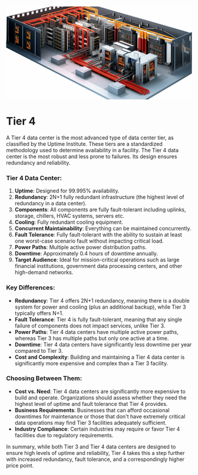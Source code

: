 ![](img/tier4.png)

# Tier 4

A Tier 4 data center is the most advanced type of data center tier, as classified by the Uptime Institute. These tiers are a standardized methodology used to determine availability in a facility. The Tier 4 data center is the most robust and less prone to failures. Its design ensures redundancy and reliability. 


### Tier 4 Data Center:

1. **Uptime**: Designed for 99.995% availability.
2. **Redundancy**: 2N+1 fully redundant infrastructure (the highest level of redundancy in a data center).
3. **Components**: All components are fully fault-tolerant including uplinks, storage, chillers, HVAC systems, servers etc.
4. **Cooling**: Fully redundant cooling equipment.
5. **Concurrent Maintainability**: Everything can be maintained concurrently.
6. **Fault Tolerance**: Fully fault-tolerant with the ability to sustain at least one worst-case scenario fault without impacting critical load.
7. **Power Paths**: Multiple active power distribution paths.
8. **Downtime**: Approximately 0.4 hours of downtime annually.
9. **Target Audience**: Ideal for mission-critical operations such as large financial institutions, government data processing centers, and other high-demand networks.

### Key Differences:

- **Redundancy**: Tier 4 offers 2N+1 redundancy, meaning there is a double system for power and cooling (plus an additional backup), while Tier 3 typically offers N+1.
- **Fault Tolerance**: Tier 4 is fully fault-tolerant, meaning that any single failure of components does not impact services, unlike Tier 3.
- **Power Paths**: Tier 4 data centers have multiple active power paths, whereas Tier 3 has multiple paths but only one active at a time.
- **Downtime**: Tier 4 data centers have significantly less downtime per year compared to Tier 3.
- **Cost and Complexity**: Building and maintaining a Tier 4 data center is significantly more expensive and complex than a Tier 3 facility.

### Choosing Between Them:

- **Cost vs. Need**: Tier 4 data centers are significantly more expensive to build and operate. Organizations should assess whether they need the highest level of uptime and fault tolerance that Tier 4 provides.
- **Business Requirements**: Businesses that can afford occasional downtimes for maintenance or those that don't have extremely critical data operations may find Tier 3 facilities adequately sufficient.
- **Industry Compliance**: Certain industries may require or favor Tier 4 facilities due to regulatory requirements.

In summary, while both Tier 3 and Tier 4 data centers are designed to ensure high levels of uptime and reliability, Tier 4 takes this a step further with increased redundancy, fault tolerance, and a correspondingly higher price point.